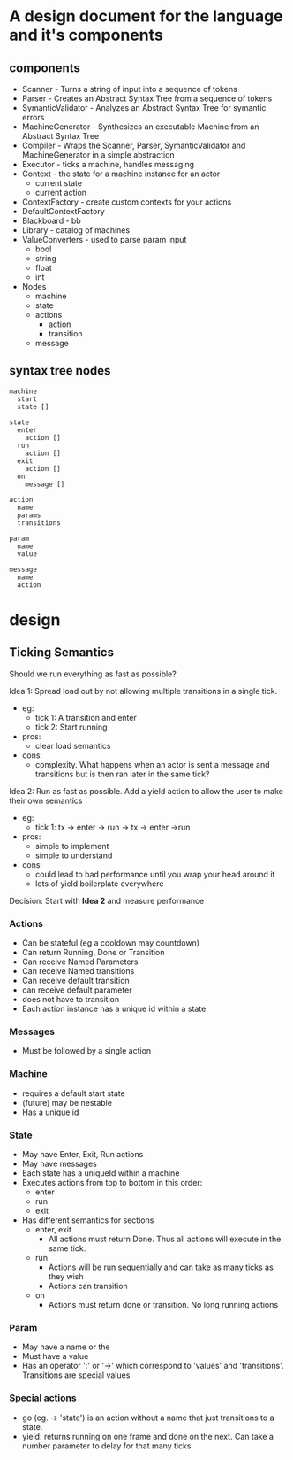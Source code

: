 # A design document for the language and it's components

## components
* Scanner - Turns a string of input into a sequence of tokens
* Parser - Creates an Abstract Syntax Tree from a sequence of tokens
* SymanticValidator - Analyzes an Abstract Syntax Tree for symantic errors
* MachineGenerator - Synthesizes an executable Machine from an Abstract Syntax Tree
* Compiler - Wraps the Scanner, Parser, SymanticValidator and MachineGenerator in a simple abstraction
* Executor - ticks a machine, handles messaging
* Context - the state for a machine instance for an actor
  * current state
  * current action
* ContextFactory - create custom contexts for your actions
* DefaultContextFactory
* Blackboard - bb
* Library - catalog of machines
* ValueConverters - used to parse param input
  * bool
  * string
  * float
  * int
* Nodes
  * machine
  * state
  * actions
    * action
    * transition
  * message

## syntax tree nodes
```
machine
  start
  state []

state
  enter
    action []
  run
    action []
  exit
    action []
  on
    message []

action
  name
  params
  transitions

param
  name
  value

message
  name
  action
```

# design

## Ticking Semantics
Should we run everything as fast as possible?

Idea 1: Spread load out by not allowing multiple transitions in a single tick.
- eg:
  - tick 1: A transition and enter
  - tick 2: Start running
- pros:
  - clear load semantics
- cons:
  - complexity. What happens when an actor is sent a message and transitions but is then ran later in the same tick?

Idea 2: Run as fast as possible. Add a yield action to allow the user to make their own semantics
- eg:
  - tick 1: tx -> enter -> run -> tx -> enter ->run
- pros:
  - simple to implement
  - simple to understand
- cons:
  - could lead to bad performance until you wrap your head around it
  - lots of yield boilerplate everywhere

Decision: Start with **Idea 2** and measure performance

### Actions
* Can be stateful (eg a cooldown may countdown)
* Can return Running, Done or Transition
* Can receive Named Parameters
* Can receive Named transitions
* Can receive default transition
* can receive default parameter
* does not have to transition
* Each action instance has a unique id within a state

### Messages
* Must be followed by a single action

### Machine
* requires a default start state
* (future) may be nestable
* Has a unique id

### State
* May have Enter, Exit, Run actions
* May have messages
* Each state has a uniqueId within a machine
* Executes actions from top to bottom in this order:
  * enter
  * run
  * exit
* Has different semantics for sections
  * enter, exit
    * All actions must return Done. Thus all actions will execute in the same tick.
  * run
    * Actions will be run sequentially and can take as many ticks as they wish
    * Actions can transition
  * on
    * Actions must return done or transition. No long running actions

### Param
* May have a name or the
* Must have a value
* Has an operator ':' or '->' which correspond to 'values' and 'transitions'.
  Transitions are special values.

### Special actions
* go (eg. -> 'state') is an action without a name that just transitions to a state.
* yield: returns running on one frame and done on the next. Can take a number parameter to delay for that many ticks
